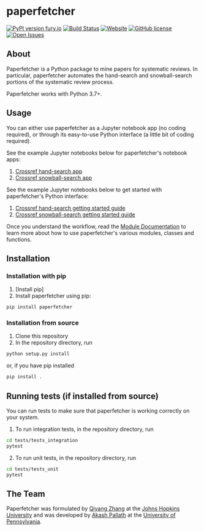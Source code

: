 # paperfetcher

[![PyPI version fury.io](https://badge.fury.io/py/paperfetcher.svg)](https://pypi.python.org/pypi/paperfetcher/)
[![Build Status](https://img.shields.io/endpoint.svg?url=https%3A%2F%2Factions-badge.atrox.dev%2Fpaperfetcher%2Fpaperfetcher%2Fbadge&style=flat)](https://actions-badge.atrox.dev/paperfetcher/paperfetcher/goto)
[![Website](https://img.shields.io/website?label=docs&url=https%3A%2F%2Fimg.shields.io%2Fwebsite%2Fhttps%2Fpaperfetcher.github.io%2Fpaperfetcher)](https://paperfetcher.github.io/paperfetcher)
[![GitHub license](https://badgen.net/github/license/paperfetcher/paperfetcher)](https://github.com/paperfetcher/paperfetcher/blob/master/LICENSE)
[![Open Issues](https://img.shields.io/github/issues-raw/paperfetcher/paperfetcher)](https://github.com/paperfetcher/paperfetcher/issues)

## About

Paperfetcher is a Python package to mine papers for systematic reviews. In particular, paperfetcher automates the hand-search and snowball-search portions of the systematic review process.

Paperfetcher works with Python 3.7+.

## Usage

You can either use paperfetcher as a Jupyter notebook app (no coding required), or through its easy-to-use Python interface (a little bit of coding required).

See the example Jupyter notebooks below for paperfetcher's notebook apps:

1. [Crossref hand-search app](https://nbviewer.jupyter.org/github/paperfetcher/paperfetcher/blob/master/examples/Crossref_hand_search_nbutils.ipynb)
2. [Crossref snowball-search app](https://nbviewer.jupyter.org/github/paperfetcher/paperfetcher/blob/master/examples/Crossref_snowball_search_nbutils.ipynb)

See the example Jupyter notebooks below to get started with paperfetcher's Python interface:

1. [Crossref hand-search getting started guide](https://nbviewer.jupyter.org/github/paperfetcher/paperfetcher/blob/master/examples/Crossref_hand_search.ipynb)
2. [Crossref snowball-search getting started guide](https://nbviewer.jupyter.org/github/paperfetcher/paperfetcher/blob/master/examples/Crossref_snowball_search.ipynb)

Once you understand the workflow, read the [Module Documentation](https://paperfetcher.github.io/paperfetcher/paperfetcher.html) to
learn more about how to use paperfetcher's various modules, classes and functions.

## Installation

### Installation with pip

1. [Install pip]
2. Install paperfetcher using pip:
```sh
pip install paperfetcher
```

### Installation from source

1. Clone this repository
2. In the repository directory, run
```sh
python setup.py install
```
or, if you have pip installed
```sh
pip install .
```

## Running tests (if installed from source)

You can run tests to make sure that paperfetcher is working correctly on your system.

1. To run integration tests, in the repository directory, run
```sh
cd tests/tests_integration
pytest
```

2. To run unit tests, in the repository directory, run
```sh
cd tests/tests_unit
pytest
```

## The Team

Paperfetcher was formulated by [Qiyang Zhang](https://qiyangzh.github.io) at the [Johns Hopkins University](https://www.jhu.edu) and was developed by [Akash Pallath](https://apallath.github.io) at the [University of Pennsylvania](https://www.upenn.edu).
